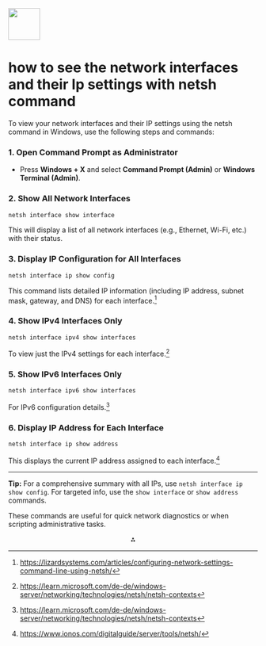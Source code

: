 <img src="https://r2cdn.perplexity.ai/pplx-full-logo-primary-dark%402x.png" style="height:64px;margin-right:32px"/>

# how to see the network interfaces and their Ip settings with netsh command

To view your network interfaces and their IP settings using the netsh command in Windows, use the following steps and commands:

### 1. Open Command Prompt as Administrator

- Press **Windows + X** and select **Command Prompt (Admin)** or **Windows Terminal (Admin)**.


### 2. Show All Network Interfaces

```cmd
netsh interface show interface
```

This will display a list of all network interfaces (e.g., Ethernet, Wi-Fi, etc.) with their status.

### 3. Display IP Configuration for All Interfaces

```cmd
netsh interface ip show config
```

This command lists detailed IP information (including IP address, subnet mask, gateway, and DNS) for each interface.[^4]

### 4. Show IPv4 Interfaces Only

```cmd
netsh interface ipv4 show interfaces
```

To view just the IPv4 settings for each interface.[^3]

### 5. Show IPv6 Interfaces Only

```cmd
netsh interface ipv6 show interfaces
```

For IPv6 configuration details.[^3]

### 6. Display IP Address for Each Interface

```cmd
netsh interface ip show address
```

This displays the current IP address assigned to each interface.[^7]

***

**Tip:** For a comprehensive summary with all IPs, use `netsh interface ip show config`. For targeted info, use the `show interface` or `show address` commands.

These commands are useful for quick network diagnostics or when scripting administrative tasks.

<div style="text-align: center">⁂</div>

[^1]: https://learn.microsoft.com/en-us/windows-server/administration/windows-commands/netsh

[^2]: https://stackoverflow.com/questions/61918509/using-netsh-to-find-an-interface-name-and-define-it-as-a-variable-in-a-batch-fil

[^3]: https://learn.microsoft.com/de-de/windows-server/networking/technologies/netsh/netsh-contexts

[^4]: https://lizardsystems.com/articles/configuring-network-settings-command-line-using-netsh/

[^5]: https://cyberraiden.wordpress.com/2025/04/20/configure-tcp-settings-for-network-interfaces-in-windows/

[^6]: https://www.serverwatch.com/guides/netsh-commands/

[^7]: https://www.ionos.com/digitalguide/server/tools/netsh/

